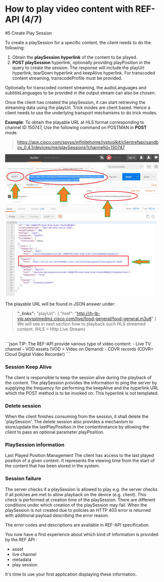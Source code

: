 #  How to play video content with REF-API (4/7)


#5 Create Play Session

To create a playSession for a specific content, the client needs to do the following:

1. Obtain the **playSession hyperlink** of the content to be played.
2. **POST playSession** hyperlink, optionally providing playPosition in the query to create the session. The response will include the playUrl hyperlink, tearDown hyperlink and keepAlive hyperlink.
For transcoded content streaming, transcodeProfile must be provided.


Optionally for transcoded content streaming, the audioLanguages and subtitleLanguages to be provided in the output stream can also be chosen.


Once the client has created the playSession, it can start retrieving the streaming data using the playUrl.
Trick modes are client based. Hence a client needs to use the underlying transport mechanisms to do trick modes.

**Example**:
To obtain the playable URL at HLS format corresponding to channel ID 150747,
Use the following command on POSTMAN in **POST** mode.
> https://apx.cisco.com/spvss/infinitehome/ivptoolkit/clientrefapi/sandbox_0.4.1/devices/me/playSessions?channelId=150747
>



  ![](./assets/images/Start-REF-API-102-12_playurl.jpg)<br/>



The playable URL will be found in JSON answer under:
> **"_links":**
>     "playUrl": {
      "href": "http://ih-lb-vip.spvsstmedmz.cisco.com/live/food-general/food-general.m3u8"
    }
    We will see in next section how to playback such HLS streamed content.
    (HLS = Http Live Stream)


</br>
```json
TIP:
The REF-API provide various type of video content:
- Live TV channel
- VOD assets (VOD = Video on Demand)
- CDVR records (CDVR= Cloud Digital Video Recorder)
```

### Session Keep Alive

The client is responsible to keep the session alive during the playback of the content.
The playSession provides the information to ping the server by supplying the frequency for performing the keepAlive and the hyperlink URL which the POST method is to be invoked on. This hyperlink is not templated.


### Delete session

When the client finishes consuming from the session, it shall delete the 'playSession'.
The delete session also provides a mechanism to store/update the lastPlayPosition in the contentInstance by allowing the client to pass an optional parameter playPosition.



### PlaySession information

Last Played Position Management
The client has access to the last played position of a given content. It represents the viewing time from the start of the content that has been stored in the system.


### Session failure

The server checks if a playSession is allowed to play e.g. the server checks if all policies are met to allow playback on the device (e.g. client). This check is performed at creation time of the  playSession.
There are different conditions under which creation of the playSession may fail.
When the playSession is not created due to policies an HTTP 403 error is returned with additional payload describing the error reason.

The error codes and descriptions are available in REF-API specification.

You now have a first experience about which kind of information is provided by the REF API :
- asset
- live channel
- metadata
- play session

It's time to use your first application displaying these information.